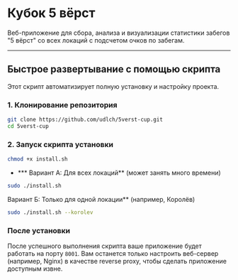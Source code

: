 # Кубок 5 вёрст

Веб-приложение для сбора, анализа и визуализации статистики забегов "5 вёрст" со всех локаций с подсчетом очков по забегам.

---

## Быстрое развертывание с помощью скрипта

Этот скрипт автоматизирует полную установку и настройку проекта.

### 1. Клонирование репозитория

```bash
git clone https://github.com/udlch/5verst-cup.git
cd 5verst-cup
```

### 2. Запуск скрипта установки

```bash
chmod +x install.sh
```

* *** Вариант А: Для всех локаций** (может занять много времени)
    
```bash
sudo ./install.sh
```

Вариант Б: Только для одной локации** (например, Королёв)
```bash
sudo ./install.sh --korolev
```

### После установки

После успешного выполнения скрипта ваше приложение будет работать на порту `8001`. Вам останется только настроить веб-сервер (например, Nginx) в качестве reverse proxy, чтобы сделать приложение доступным извне.
